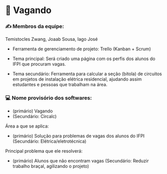 # 📑 Vagando

<!-- ### 1) Criem um repositório; -->

### ✍️ Membros da equipe:
Temistocles Zwang, Joaab Sousa, Iago José 

* Ferramenta de gerenciamento de projeto: Trello (Kanban + Scrum)

* Tema principal: Será criado uma página com os perfis dos alunos do IFPI que procuram vagas.

* Tema secundário: Ferramenta para calcular a seção (bitola) de circuitos em projetos de instalação elétrica residencial, ajudando assim estudantes e pessoas que trabalham na área.

### 💻 Nome provisório dos softwares: 
   
   * (primário) Vagando 
   * (Secundário: Circalc)
   
   Área a que se aplica: 
   
   * (primário) Solução para problemas de vagas dos alunos do IFPI (Secundário: Elétrica/eletrotécnica)
   
   Principal problema que ele resolverá: 
   
   * (primário) Alunos que não encontram vagas (Secundário: Reduzir trabalho braçal, agilizando o projeto)
   
<!-- ### 4) Um membro da equipe deve responder a atividade com o link do repositório; -->

<!-- ### 5) Apenas os membros da equipe que apresentarem a atividade pontuarão. -->
